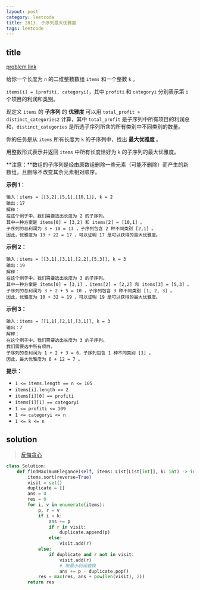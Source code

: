 ```yaml
---
layout: post
category: leetcode
title: 2813. 子序列最大优雅度
tags: leetcode
---
```


## title
[problem link](https://leetcode.cn/problems/maximum-elegance-of-a-k-length-subsequence/description/)

给你一个长度为 `n` 的二维整数数组 `items` 和一个整数 `k` 。

`items[i] = [profiti, categoryi]`，其中 `profiti` 和 `categoryi` 分别表示第 `i` 个项目的利润和类别。

现定义 `items` 的 **子序列** 的 **优雅度** 可以用 `total_profit + distinct_categories2` 计算，其中 `total_profit` 是子序列中所有项目的利润总和，`distinct_categories` 是所选子序列所含的所有类别中不同类别的数量。

你的任务是从 `items` 所有长度为 `k` 的子序列中，找出 **最大优雅度** 。

用整数形式表示并返回 `items` 中所有长度恰好为 `k` 的子序列的最大优雅度。

**注意：**数组的子序列是经由原数组删除一些元素（可能不删除）而产生的新数组，且删除不改变其余元素相对顺序。

 

**示例 1：**

```
输入：items = [[3,2],[5,1],[10,1]], k = 2
输出：17
解释：
在这个例子中，我们需要选出长度为 2 的子序列。
其中一种方案是 items[0] = [3,2] 和 items[2] = [10,1] 。
子序列的总利润为 3 + 10 = 13 ，子序列包含 2 种不同类别 [2,1] 。
因此，优雅度为 13 + 22 = 17 ，可以证明 17 是可以获得的最大优雅度。 
```

**示例 2：**

```
输入：items = [[3,1],[3,1],[2,2],[5,3]], k = 3
输出：19
解释：
在这个例子中，我们需要选出长度为 3 的子序列。 
其中一种方案是 items[0] = [3,1] ，items[2] = [2,2] 和 items[3] = [5,3] 。
子序列的总利润为 3 + 2 + 5 = 10 ，子序列包含 3 种不同类别 [1, 2, 3] 。 
因此，优雅度为 10 + 32 = 19 ，可以证明 19 是可以获得的最大优雅度。
```

**示例 3：**

```
输入：items = [[1,1],[2,1],[3,1]], k = 3
输出：7
解释：
在这个例子中，我们需要选出长度为 3 的子序列。
我们需要选中所有项目。
子序列的总利润为 1 + 2 + 3 = 6，子序列包含 1 种不同类别 [1] 。
因此，最大优雅度为 6 + 12 = 7 。
```

 

**提示：**

- `1 <= items.length == n <= 105`
- `items[i].length == 2`
- `items[i][0] == profiti`
- `items[i][1] == categoryi`
- `1 <= profiti <= 109`
- `1 <= categoryi <= n `
- `1 <= k <= n`

## solution

> [反悔贪心](https://leetcode.cn/problems/maximum-elegance-of-a-k-length-subsequence/solutions/2375128/fan-hui-tan-xin-pythonjavacgo-by-endless-v2w1/)

```python
class Solution:
    def findMaximumElegance(self, items: List[List[int]], k: int) -> int:
        items.sort(reverse=True)
        visit = set()
        duplicate = []
        ans = 0
        res = 0
        for i, v in enumerate(items):
            p, r = v
            if i < k:
                ans += p
                if r in visit:
                    duplicate.append(p)
                else:
                    visit.add(r)
            else:
                if duplicate and r not in visit:
                    visit.add(r)
                    # 用最小利润替换
                    ans += p - duplicate.pop()
            res = max(res, ans + pow(len(visit), 2))
        return res
```

